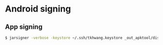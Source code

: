 # Android signing


## App signing

```bash
$ jarsigner -verbose -keystore ~/.ssh/tkhwang.keystore _out_apktool/dist/com.skt.aladdin.apk tkhwang
```